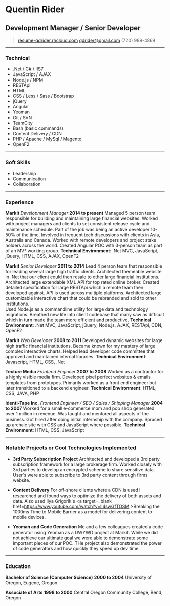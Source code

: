 # Quentin Rider
## Development Manager / Senior Developer

> [resume-qdrider.rhcloud.com](http://resume-qdrider.rhcloud.com)
> [qdrider@gmail.com](mailto:qdrider@gmail.com)
> (720) 989-4869

------

### Technical

- .Net / C# / IIS7
- JavaScript / AJAX
- Node.js / NPM
- RESTApi
- HTML
- CSS / Less / Sass / Bootstrap
- jQuery
- Angular
- Yeoman
- Git / SVN
- TeamCity
- Bash (basic commands)
- Content Delivery / CDN
- PHP / Apache / MySql / Magento
- OpenF2

------

### Soft Skills

- Leadership
- Communication
- Collaboration

------

### Experience

**Markit** *Development Manager* __2014 to present__
	Managed 5 person team responsible for building and maintaining large financial websites.
	Worked with project managers and clients to set consistent release cycle and maintenance schedule.
	Part of the job was being an active developer 10-50% of the time.
	Involved in frequent tech discussions with clients in Asia, Australia and Canada.
	Worked with remote developers and project stake holders across the world.
	Created Angular POC with 3-person team as part of an MV\* working group.
	**Technical Environment**: .Net MVC, JavaScript, jQuery, HTML, CSS, AJAX, OpenF2

**Markit** *Senior Developer* __2011 to 2014__
    Lead 4 person team that responsible for leading several large high traffic clients.
    Architected themeable website in .Net that our client could then resale to other large financial institutions.
    Architected large extendable XML API for top rated online broker. 
    Created detailed specification for large RESTApi which a remote team then developed against. API is used across multiple platforms.
    Architected large customizable interactive chart that could be rebranded and sold to other institutions.  
	Used Node.js as a commandline utility for large data and technology migrations.
	Breathed new life into client codebase that many saw as difficult which in turn made the team more efficient and productive.
	**Technical Environment**: .Net MVC, JavaScript, jQuery, Node.js, AJAX, RESTApi, CDN, OpenF2

**Markit** *Web Developer* __2008 to 2011__
    Developed dynamic websites for large high traffic financial institutions. 
    Became known for my mastery of large complex interactive charts.
    Helped lead developer code committee that approved and maintained internal libraries. 
	**Technical Environment**: Javascript, HTML, CSS, .Net

**Texture Media** *Frontend Engineer* __2007 to 2008__
    Worked as a contractor for a highly visible media firm.
    Developed pixel perfect websites & emails templates from prototypes.
    Primarily worked as a front end engineer but later transitioned to a backend engineer.
    **Technical Environment**: HTML, CSS, JAVA, PHP

**Identi-Tape Inc.** *Frontend Engineer / SEO / Sales / Shipping Manager* __2004 to 2007__
    Worked for a small e-commerce mom and pop shop generated over 1 million in revenue.
    Was taught and mentored all aspects of the business.
    Got hired after doing initial internship with the company.
    Spruced up archaic site with CSS and JavaScript where possible.
    **Technical Environment**: HTML, CSS, JavaScript

------

### Notable Projects or Cool Technologies Implemented

* **3rd Party Subscription Project**
 Architected and developed a 3rd party subscription framework for a large brokerage firm. Worked closely with 3rd parties to develop an encrypted scheme to share sensitive data. User's were able to subscribe to 3rd party content through firms website.

* **Content Delivery**
	For off-shore clients where a CDN is used I researched and found ways to optimize the delivery of both assets and data. Also used Ilya Grigorik's <a target=_blank href=https://www.youtube.com/watch?v=Il4swGfTOSM >Breaking the 1000ms Time to Mobile Barrier</a> as a model for delivering content to mobile devices.
* **Yeoman and Code Generation**
    Me and a few colleagues created a code generator using Yeoman as a DWYWD project at Markit. While we did not achieve our ultimate goal we were able to demonstrate some important pieces of our POC. THe project also demonstrated the power of code generators and how quickly they speed up dev time.

<!--
* **Hoopologie.com**
	<a target=_blank href=http://www.hoopologie.com>www.hoopologie.com</a>
    Designed and developed a mid-sized e-commerce website using php and Magento as a side project. Developed custom theme with bootstrap as the base. Also created a number of custom Magento modules. 
-->
------

### Education

**Bachelor of Science (Computer Science)** __2000 to 2004__
	University of Oregon, Eugene, Oregon

**Associate of Arts** __1998 to 2000__
    Central Oregon Community College, Bend, Oregon